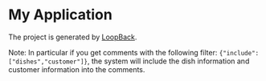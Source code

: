 # My Application

The project is generated by [LoopBack](http://loopback.io).

Note: In particular if you get comments with the following filter: ```{"include":["dishes","customer"]}```, the system will include the dish information and customer information into the comments.